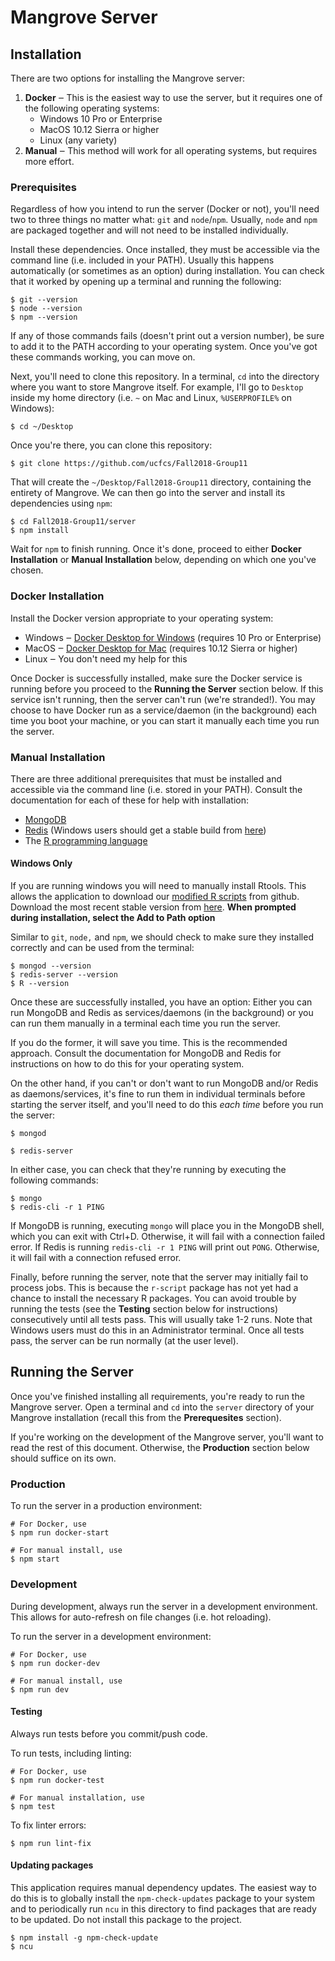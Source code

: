 # Mangrove Server

## Installation

There are two options for installing the Mangrove server:
1. **Docker** ‒ This is the easiest way to use the server, but it requires one of the following operating systems:
   - Windows 10 Pro or Enterprise
   - MacOS 10.12 Sierra or higher
   - Linux (any variety)
2. **Manual** ‒ This method will work for all operating systems, but requires more effort.

### Prerequisites

Regardless of how you intend to run the server (Docker or not), you'll need two to three things no matter what: `git` and `node`/`npm`. Usually, `node` and `npm` are packaged together and will not need to be installed individually.

Install these dependencies. Once installed, they must be accessible via the command line (i.e. included in your PATH). Usually this happens automatically (or sometimes as an option) during installation. You can check that it worked by opening up a terminal and running the following:
```
$ git --version
$ node --version
$ npm --version
```

If any of those commands fails (doesn't print out a version number), be sure to add it to the PATH according to your operating system. Once you've got these commands working, you can move on.

Next, you'll need to clone this repository. In a terminal, `cd` into the directory where you want to store Mangrove itself. For example, I'll go to `Desktop` inside my home directory (i.e. `~` on Mac and Linux, `%USERPROFILE%` on Windows):
```
$ cd ~/Desktop
```
Once you're there, you can clone this repository:
```
$ git clone https://github.com/ucfcs/Fall2018-Group11
```
That will create the `~/Desktop/Fall2018-Group11` directory, containing the entirety of Mangrove. We can then go into the server and install its dependencies using `npm`:
```
$ cd Fall2018-Group11/server
$ npm install
```

Wait for `npm` to finish running. Once it's done, proceed to either **Docker Installation** or **Manual Installation** below, depending on which one you've chosen.

### Docker Installation

Install the Docker version appropriate to your operating system:
* Windows ‒ [Docker Desktop for Windows](https://hub.docker.com/editions/community/docker-ce-desktop-windows) (requires 10 Pro or Enterprise)
* MacOS ‒ [Docker Desktop for Mac](https://hub.docker.com/editions/community/docker-ce-desktop-mac) (requires 10.12 Sierra or higher)
* Linux ‒ You don't need my help for this

Once Docker is successfully installed, make sure the Docker service is running before you proceed to the **Running the Server** section below. If this service isn't running, then the server can't run (we're stranded!). You may choose to have Docker run as a service/daemon (in the background) each time you boot your machine, or you can start it manually each time you run the server.

### Manual Installation

There are three additional prerequisites that must be installed and accessible via the command line (i.e. stored in your PATH). Consult the documentation for each of these for help with installation:
- [MongoDB](https://www.mongodb.com)
- [Redis](https://redis.io) (Windows users should get a stable build from [here](https://github.com/MicrosoftArchive/redis/releases))
- The [R programming language](https://www.r-project.org/)

#### Windows Only
If you are running windows you will need to manually install Rtools. This allows the application to download our [modified R scripts](https://github.com/OtGabaldon/soundecology) from github. Download the most recent stable version from [here](https://cran.r-project.org/bin/windows/Rtools/). **When prompted during installation, select the Add to Path option**

Similar to `git`, `node,` and `npm`, we should check to make sure they installed correctly and can be used from the terminal:
```
$ mongod --version
$ redis-server --version
$ R --version
```

Once these are successfully installed, you have an option: Either you can run MongoDB and Redis as services/daemons (in the background) or you can run them manually in a terminal each time you run the server.

If you do the former, it will save you time. This is the recommended approach. Consult the documentation for MongoDB and Redis for instructions on how to do this for your operating system.

On the other hand, if you can't or don't want to run MongoDB and/or Redis as daemons/services, it's fine to run them in individual terminals before starting the server itself, and you'll need to do this *each time* before you run the server:
```
$ mongod
```
```
$ redis-server
```

In either case, you can check that they're running by executing the following commands:
```
$ mongo
$ redis-cli -r 1 PING
```
If MongoDB is running, executing `mongo` will place you in the MongoDB shell, which you can exit with Ctrl+D. Otherwise, it will fail with a connection failed error. If Redis is running `redis-cli -r 1 PING` will print out `PONG`. Otherwise, it will fail with a connection refused error.

Finally, before running the server, note that the server may initially fail to process jobs. This is because the `r-script` package has not yet had a chance to install the necessary R packages. You can avoid trouble by running the tests (see the **Testing** section below for instructions) consecutively until all tests pass. This will usually take 1-2 runs. Note that Windows users must do this in an Administrator terminal. Once all tests pass, the server can be run normally (at the user level).

## Running the Server

Once you've finished installing all requirements, you're ready to run the Mangrove server. Open a terminal and `cd` into the `server` directory of your Mangrove installation (recall this from the **Prerequesites** section).

If you're working on the development of the Mangrove server, you'll want to read the rest of this document. Otherwise, the **Production** section below should suffice on its own.

### Production

To run the server in a production environment:
```
# For Docker, use
$ npm run docker-start

# For manual install, use
$ npm start
```

### Development

During development, always run the server in a development environment. This allows for auto-refresh on file changes (i.e. hot reloading).

To run the server in a development environment:
```
# For Docker, use
$ npm run docker-dev

# For manual install, use
$ npm run dev
```

#### Testing

Always run tests before you commit/push code.

To run tests, including linting:
```
# For Docker, use
$ npm run docker-test

# For manual installation, use
$ npm test
```

To fix linter errors:
```
$ npm run lint-fix
```

#### Updating packages

This application requires manual dependency updates. The easiest way to do this is to globally install the `npm-check-updates` package to your system and to periodically run `ncu` in this directory to find packages that are ready to be updated. Do not install this package to the project.
```
$ npm install -g npm-check-update
$ ncu
```
